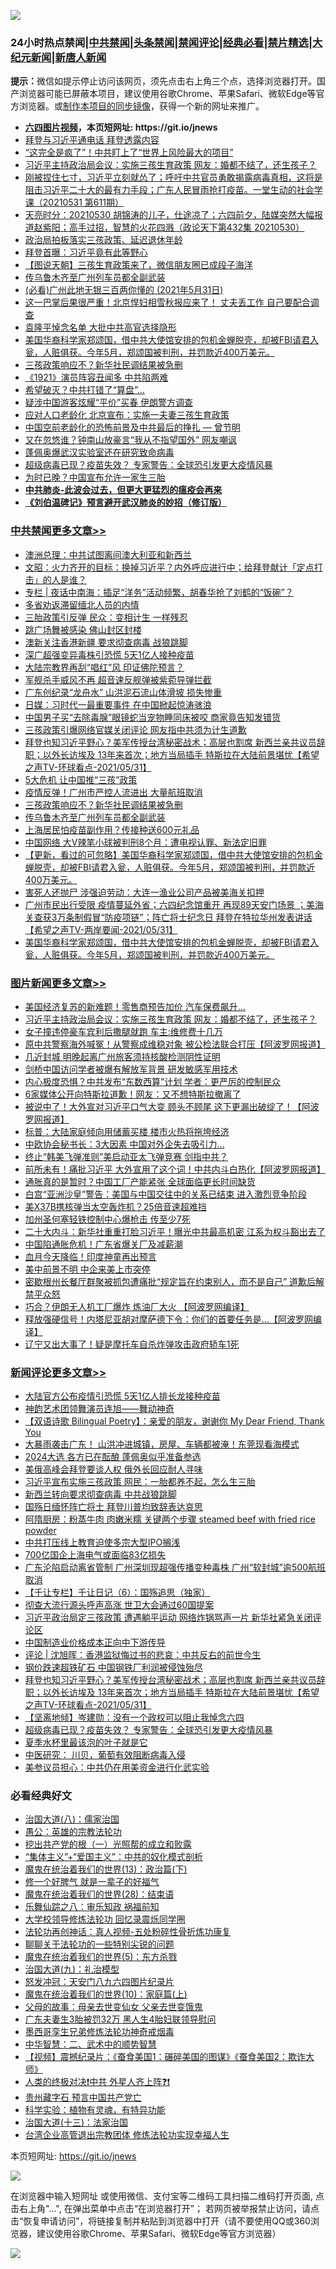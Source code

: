 ![](https://raw.githubusercontent.com/fqnews/bnews/master/64photo/fqnews-qr.jpg)

<div id="tt">
<h3>24小时热点禁闻|<a href="#%E4%B8%AD%E5%85%B1%E7%A6%81%E9%97%BB%E6%9B%B4%E5%A4%9A%E6%96%87%E7%AB%A0">中共禁闻</a>|<a href="#%E5%9B%BE%E7%89%87%E6%96%B0%E9%97%BB%E6%9B%B4%E5%A4%9A%E6%96%87%E7%AB%A0">头条禁闻</a>|<a href="#%E6%96%B0%E9%97%BB%E8%AF%84%E8%AE%BA%E6%9B%B4%E5%A4%9A%E6%96%87%E7%AB%A0">禁闻评论|<a href="#%E5%BF%85%E7%9C%8B%E7%BB%8F%E5%85%B8%E5%A5%BD%E6%96%87">经典必看|<a href="/video.md#%E7%A6%81%E7%89%87%E7%B2%BE%E9%80%89">禁片精选</a>|<a href="https://github.com/fqnews/djy/blob/master/gb/nf1351518.md#1">大纪元新闻</a>|<a href="https://github.com/fqnews/ntdtv/blob/master/gb/prog204.md#1">新唐人新闻</a></h3>
<div><b>提示：</b>微信如提示停止访问该网页，须先点击右上角三个点，选择浏览器打开。国产浏览器可能已屏蔽本项目，建议使用谷歌Chrome、苹果Safari、微软Edge等官方浏览器。或<a href="https://github.com/fqnews/bnews/blob/master/%E5%88%B6%E4%BD%9Cgit%E7%A6%81%E9%97%BB%E9%95%9C%E5%83%8F.md">制作本项目的同步镜像</a>，获得一个新的网址来推广。</div>
<ul>
<li><b><a href="http://d1.bdrive.tk/64.mp4" target="_blank">六四图片视频</a>，本页短网址: https://git.io/jnews</b></li>
<li><a href="/cbnews/20210531/1557015.md">拜登与习近平通电话 拜登透露内容</a></li>
<li><a href="/cnnews/20210531/1557072.md">“这完全是疯了”！中共盯上了“世界上风险最大的项目”</a></li>
<li><a href="/topimagenews/20210531/1557253.md">习近平主持政治局会议：实施三孩生育政策 网友：婚都不结了，还生孩子？</a></li>
<li><a href="/bannedvideo/20210531/1557212.md">刚被捏住七寸，习近平立刻就怂了；呼吁中共官员勇敢揭露病毒真相，这将是阻击习近平二十大的最有力手段；广东人民冒雨抢打疫苗。一堂生动的社会学课（20210531 第611期）</a></li>
<li><a href="/cbnews/20210531/1557057.md">天亮时分：20210530 胡锦涛的儿子，仕途凉了；六四前夕，陆媒突然大幅报道赵紫阳；高手过招，智慧的火花四溅（政论天下第432集 20210530）</a></li>
<li><a href="/ssgc/20210531/1557224.md">政治局拍板落实三孩政策、延迟退休年龄</a></li>
<li><a href="/comments/20210531/1557054.md">拜登首曝：习近平竟有此等野心</a></li>
<li><a href="/baitai/20210531/1557353.md">【图说天朝】三孩生育政策来了，微信朋友圈已成段子海洋</a></li>
<li><a href="/cbnews/20210531/1557397.md">传乌鲁木齐至广州列车员都全副武装</a></li>
<li><a href="/bannedvideo/20210531/1557255.md">(必看)广州此地无银三百两你懂的 (2021年5月31日)</a></li>
<li><a href="/comments/20210531/1556988.md">这一巴掌后果很严重！北京悍妇相雪秋报应来了！ 丈夫丢工作 自己要配合调查</a></li>
<li><a href="/cbnews/20210531/1557068.md">袁隆平悼念名单 大批中共高官选择隐形</a></li>
<li><a href="/comments/20210531/1557354.md">美国华裔科学家郑颂国，借中共大使馆安排的包机金蝉脱壳，却被FBI请君入瓮，人赃俱获。今年5月，郑颂国被判刑，并罚款近400万美元。</a></li>
<li><a href="/cbnews/20210531/1557449.md">三孩政策响应不？新华社民调结果被急删</a></li>
<li><a href="/cbnews/20210531/1557295.md">《1921》演员阵容丑闻多 中共陷两难</a></li>
<li><a href="/cbnews/20210531/1557132.md">希望破灭？中共打错了“算盘”…</a></li>
<li><a href="/worldnews/20210531/1556986.md">疑涉中国游客炫耀“平价”买春 伊朗警方调查</a></li>
<li><a href="/cbnews/20210531/1557230.md">应对人口老龄化 北京宣布：实施一夫妻三孩生育政策</a></li>
<li><a href="/comments/20210531/1557143.md">中国空前老龄化的恐怖前景及中共最后的挣扎 — 曾节明</a></li>
<li><a href="/cnnews/20210531/1557044.md">又在忽悠谁？钟南山放豪言“我从不指望国外” 网友嘲讽</a></li>
<li><a href="/cbnews/20210531/1557170.md">蓬佩奥爆武汉实验室还在研究致命病毒</a></li>
<li><a href="/comments/20210601/1557521.md">超级病毒已现？疫苗失效？ 专家警告：全球恐引发更大疫情风暴</a></li>
<li><a href="/headline/20210531/1557272.md">为时已晚？中国宣布允许一家生三胎</a></li>
<li><b><a href="/comments/20200211/1275071.md" target="_blank">中共肺炎-此波会过去，但更大更猛烈的瘟疫会再来</a></b></li>
<li><b><a href="/comments/20200207/1272816.md" target="_blank">《刘伯温碑记》预言避开武汉肺炎的妙招（修订版）</a></b></li>
</ul>
</div>

<div class="catlist">
<h3><a href="/cbnews/" target="_blank">中共禁闻</a><span><a href="/cbnews/" target="_blank" rel="nofollow">更多文章>></a></span></h3>
<ul>
<li><a href="/cbnews/20210601/1557664.md" target="_blank">澳洲总理：中共试图离间澳大利亚和新西兰</a></li>
<li><a href="/cbnews/20210601/1557663.md" target="_blank">文昭：火力齐开的目标：换掉习近平？内外呼应进行中；给拜登献计「定点打击」的人是谁？</a></li>
<li><a href="/cbnews/20210601/1557639.md" target="_blank">专栏 | 夜话中南海：插足“洋务”活动频繁，胡春华抢了刘鹤的“饭碗”？</a></li>
<li><a href="/cbnews/20210601/1557628.md" target="_blank">多省劝返滞留缅北人员的内情</a></li>
<li><a href="/cbnews/20210601/1557627.md" target="_blank">三胎政策引反弹 民众：变相计生 一样残忍</a></li>
<li><a href="/cbnews/20210601/1557604.md" target="_blank">跳广场舞被感染 佛山封区封楼</a></li>
<li><a href="/cbnews/20210601/1557592.md" target="_blank">澳新关注香港新疆 要求彻查病毒 战狼跳脚</a></li>
<li><a href="/cbnews/20210601/1557591.md" target="_blank">深广超强变异毒株引恐慌 5天1亿人接种疫苗</a></li>
<li><a href="/cbnews/20210601/1557590.md" target="_blank">大陆宗教界再刮“唱红”风 印证佛陀预言？</a></li>
<li><a href="/cbnews/20210601/1557543.md" target="_blank">军舰杀手威风不再 超音速反舰弹被紫菀导弹拦截</a></li>
<li><a href="/cbnews/20210601/1557542.md" target="_blank">广东创纪录“龙舟水” 山洪泥石流山体滑坡 损失惨重</a></li>
<li><a href="/cbnews/20210601/1557531.md" target="_blank">日媒：习时代一最重要事件 在中国掀起惊涛骇浪</a></li>
<li><a href="/cbnews/20210601/1557530.md" target="_blank">中国男子买“去除毒腺”眼镜蛇当宠物睡同床被咬 商家竟告知发错货</a></li>
<li><a href="/cbnews/20210601/1557529.md" target="_blank">三孩政策引爆网络官媒关闭评论 网友指中共须为计生道歉</a></li>
<li><a href="/comments/20210601/1557523.md" target="_blank">拜登也知习近平野心？美军传授台湾秘密战术；高层也割席 新西兰亲共议员辞职；以外长访埃及 13年来首次；地方当局插手 特斯拉在大陆前景堪忧【希望之声TV-环球看点-2021/05/31】</a></li>
<li><a href="/cbnews/20210601/1557500.md" target="_blank">5大危机 让中国推“三孩”政策</a></li>
<li><a href="/cbnews/20210601/1557491.md" target="_blank">疫情反弹！广州市严控人流进出 大量航班取消</a></li>
<li><a href="/cbnews/20210531/1557449.md" target="_blank">三孩政策响应不？新华社民调结果被急删</a></li>
<li><a href="/cbnews/20210531/1557397.md" target="_blank">传乌鲁木齐至广州列车员都全副武装</a></li>
<li><a href="/cbnews/20210531/1557396.md" target="_blank">上海居民怕疫苗副作用？传接种送600元礼品</a></li>
<li><a href="/cbnews/20210531/1557395.md" target="_blank">中国网络 大V辣笔小球被判刑8个月：遭电视认罪、新法定旧罪</a></li>
<li><a href="/comments/20210531/1557375.md" target="_blank">【更新，看过的可忽略】美国华裔科学家郑颂国，借中共大使馆安排的包机金蝉脱壳，却被FBI请君入瓮，人赃俱获。今年5月，郑颂国被判刑，并罚款近400万美元。</a></li>
<li><a href="/cbnews/20210531/1557369.md" target="_blank">害死人还抛尸 涉强迫劳动：大连一渔业公司产品被美海关扣押</a></li>
<li><a href="/comments/20210531/1557368.md" target="_blank">广州市民出行受限 疫情蔓延外省；六四纪念馆重开 再现89天安门场景 ；美海关查获3万条制假冒“防疫项链”；阵亡将士纪念日 拜登在特拉华州发表讲话【希望之声TV-两岸要闻-2021/05/31】</a></li>
<li><a href="/comments/20210531/1557354.md" target="_blank">美国华裔科学家郑颂国，借中共大使馆安排的包机金蝉脱壳，却被FBI请君入瓮，人赃俱获。今年5月，郑颂国被判刑，并罚款近400万美元。</a></li>

</ul>
</div>
<div class="catlist">
<h3><a href="/topimagenews/" target="_blank">图片新闻</a><span><a href="/topimagenews/" target="_blank" rel="nofollow">更多文章>></a></span></h3>
<ul>
<li><a href="/topimagenews/20210601/1557490.md" target="_blank">美国经济复苏的新难题！零售商预告加价 汽车保费飙升…</a></li>
<li><a href="/topimagenews/20210531/1557253.md" target="_blank">习近平主持政治局会议：实施三孩生育政策 网友：婚都不结了，还生孩子？</a></li>
<li><a href="/topimagenews/20210531/1557216.md" target="_blank">女子撞违停豪车宾利后撒腿就跑 车主:维修费十几万</a></li>
<li><a href="/topimagenews/20210531/1557014.md" target="_blank">原中共警察海外喊冤！从警察成维稳对象 被公检法联合打压【阿波罗网报道】</a></li>
<li><a href="/topimagenews/20210531/1556882.md" target="_blank">几近封城 明晚起离广州旅客须持核酸检测阴性证明</a></li>
<li><a href="/topimagenews/20210531/1556881.md" target="_blank">剑桥中国访问学者被爆有解放军背景 研发敏感军用技术</a></li>
<li><a href="/topimagenews/20210530/1556364.md" target="_blank">内心极度恐惧？中共发布“东数西算”计划 学者：更严厉的控制民众</a></li>
<li><a href="/topimagenews/20210529/1556157.md" target="_blank">6家媒体公开向特斯拉道歉！网友：又不想特斯拉撤离了</a></li>
<li><a href="/topimagenews/20210529/1556099.md" target="_blank">被说中了！大外宣对习近平口气大变 顾头不顾尾 这下更漏出破绽了！【阿波罗网报道】</a></li>
<li><a href="/topimagenews/20210529/1555930.md" target="_blank">标普：大陆家庭倾向用储蓄买楼 楼市火热将拖垮经济</a></li>
<li><a href="/topimagenews/20210529/1555876.md" target="_blank">中欧协会秘书长：3大因素 中国对外企失去吸引力…</a></li>
<li><a href="/topimagenews/20210529/1555852.md" target="_blank">终止“韩美飞弹准则”美启动亚太飞弹竞赛 剑指中共？</a></li>
<li><a href="/topimagenews/20210528/1555477.md" target="_blank">前所未有！痛批习近平 大外宣用了这个词！中共内斗白热化【阿波罗网报道】</a></li>
<li><a href="/topimagenews/20210528/1555148.md" target="_blank">通胀真的是暂时？中国工厂产能紧张 全球面临更长时间缺货</a></li>
<li><a href="/topimagenews/20210527/1554774.md" target="_blank">白宫“亚洲沙皇”警告：美国与中国交往中的关系已结束 进入激烈竞争阶段</a></li>
<li><a href="/topimagenews/20210527/1554539.md" target="_blank">美X37B携核弹当太空轰炸机？25倍音速超难挡</a></li>
<li><a href="/topimagenews/20210527/1554450.md" target="_blank">加州圣何塞轻铁控制中心爆枪击 传至少7死</a></li>
<li><a href="/topimagenews/20210526/1554119.md" target="_blank">二十大内斗：新华社重重打脸习近平！曝光中共最高机密 江系为权斗豁出去了</a></li>
<li><a href="/topimagenews/20210526/1554065.md" target="_blank">中国陷通胀危机！广东省爆关厂及减薪潮</a></li>
<li><a href="/topimagenews/20210526/1554015.md" target="_blank">血月今天降临！印度神童再出预言</a></li>
<li><a href="/topimagenews/20210526/1553823.md" target="_blank">美中前景不明 中企来美上市突停</a></li>
<li><a href="/topimagenews/20210526/1553805.md" target="_blank">密歇根州长餐厅群聚被抓包遭痛批“规定旨在约束别人，而不是自己” 道歉后解禁平众怒</a></li>
<li><a href="/topimagenews/20210525/1553428.md" target="_blank">巧合？伊朗无人机工厂爆炸 炼油厂大火 【阿波罗网编译】</a></li>
<li><a href="/topimagenews/20210525/1553330.md" target="_blank">释放强硬信号！内塔尼亚胡对摩萨德下令：你们的首要任务是…【阿波罗网编译】</a></li>
<li><a href="/topimagenews/20210525/1553122.md" target="_blank">辽宁又出大事了！疑是摩托车自杀炸弹攻击政府轿车1死</a></li>

</ul>
</div>
<div class="catlist">
<h3><a href="/comments/" target="_blank">新闻评论</a><span><a href="/comments/" target="_blank" rel="nofollow">更多文章>></a></span></h3>
<ul>
<li><a href="/comments/20210601/1557666.md" target="_blank">大陆官方公布疫情引恐慌 5天1亿人排长龙接种疫苗</a></li>
<li><a href="/comments/20210601/1557662.md" target="_blank">神韵艺术团领舞演员连旭——舞动神奇</a></li>
<li><a href="/comments/20210601/1557661.md" target="_blank">【双语诗歌 Bilingual Poetry】：亲爱的朋友，谢谢你 My Dear Friend, Thank You</a></li>
<li><a href="/comments/20210601/1557660.md" target="_blank">大暴雨袭击广东！ 山洪冲进城镇，房屋、车辆都被淹！东莞现看海模式</a></li>
<li><a href="/comments/20210601/1557659.md" target="_blank">2024大选 各方已在酝酿 蓬佩奥似乎准备参选</a></li>
<li><a href="/comments/20210601/1557658.md" target="_blank">美俄高峰会拜登要谈人权 俄外长回应耐人寻味</a></li>
<li><a href="/comments/20210601/1557642.md" target="_blank">习近平宣布实施三孩政策 网民：一胎都养不起，怎么生三胎</a></li>
<li><a href="/comments/20210601/1557641.md" target="_blank">新西兰转向要求彻查病毒 中共战狼跳脚</a></li>
<li><a href="/comments/20210601/1557624.md" target="_blank">国殇日缅怀阵亡将士 拜登川普均致辞表达哀思</a></li>
<li><a href="/comments/20210601/1557603.md" target="_blank">阿隋厨房：粉蒸牛肉 肉嫩米糯 关键两个步骤 steamed beef with fried rice powder</a></li>
<li><a href="/comments/20210601/1557602.md" target="_blank">中共打压线上教育迫使多宗大型IPO搁浅</a></li>
<li><a href="/comments/20210601/1557589.md" target="_blank">700亿国企上海电气或面临83亿损失</a></li>
<li><a href="/comments/20210601/1557575.md" target="_blank">广东沦陷启动离省管制 广州深圳现超强传播变种毒株 广州“软封城”逾500航班取消</a></li>
<li><a href="/comments/20210601/1557574.md" target="_blank">【千让专栏】千让日记（6）：国殇追思（独家）</a></li>
<li><a href="/comments/20210601/1557564.md" target="_blank">彻查大流行源头呼声高涨 世卫大会通过60国提案</a></li>
<li><a href="/comments/20210601/1557555.md" target="_blank">习近平政治局定三孩政策 遭遇躺平运动 网络炸锅骂声一片 新华社紧急关闭评论区</a></li>
<li><a href="/comments/20210601/1557553.md" target="_blank">中国制造业价格成本正向中下游传导</a></li>
<li><a href="/comments/20210601/1557550.md" target="_blank">评论 | 沈旭晖：香港监狱悔过书的悲哀：中共反右的前世今生</a></li>
<li><a href="/comments/20210601/1557541.md" target="_blank">钢价跌速超铁矿石 中国钢铁厂利润被侵蚀殆尽</a></li>
<li><a href="/comments/20210601/1557523.md" target="_blank">拜登也知习近平野心？美军传授台湾秘密战术；高层也割席 新西兰亲共议员辞职；以外长访埃及 13年来首次；地方当局插手 特斯拉在大陆前景堪忧【希望之声TV-环球看点-2021/05/31】</a></li>
<li><a href="/comments/20210601/1557522.md" target="_blank">【坚离地倾】岑建勋：没有一个政权可以阻止我悼念六四</a></li>
<li><a href="/comments/20210601/1557521.md" target="_blank">超级病毒已现？疫苗失效？ 专家警告：全球恐引发更大疫情风暴</a></li>
<li><a href="/comments/20210601/1557518.md" target="_blank">夏季水杯里最该泡的叶子就是它</a></li>
<li><a href="/comments/20210601/1557517.md" target="_blank">中医研究： 川贝，葡萄有效阻断病毒入侵</a></li>
<li><a href="/comments/20210601/1557498.md" target="_blank">美参议员担心：中共仍在用美资金进行化武实验</a></li>

</ul>
</div>

<div class="catlist">
<h3>必看经典好文</h3>
<ul>
<li><a href="/cbnews/20190424/914482.md" target="_blank">治国大道(八)：儒家治国</a></li>
<li><a href="/comments/20200313/1292991.md" target="_blank">愚公：英雄的宗教法轮功</a></li>
<li><a href="/comments/20200629/1352460.md" target="_blank">挖出共产党的根（一）光照帮的成立和败露</a></li>
<li><a href="/comments/20201007/1409565.md" target="_blank">“集体主义”+“爱国主义”：中共的奴化模式剖析</a></li>
<li><a href="/topimagenews/20180602/951960.md" target="_blank">魔鬼在统治着我们的世界(13)：政治篇(下)</a></li>
<li><a href="/funmedia/20200713/1359909.md" target="_blank">修一个好脾气 就是一辈子的好福气</a></li>
<li><a href="/comments/20181228/1054609.md" target="_blank">魔鬼在统治着我们的世界(28)：结束语</a></li>
<li><a href="/tculture/20170717/792953.md" target="_blank">乐舞仙踪之八：审乐知政 祸福前知</a></li>
<li><a href="/cbnews/20210517/1548104.md" target="_blank">大学校领导修炼法轮功 回忆录震烁同学圈</a></li>
<li><a href="/comments/20190516/1128964.md" target="_blank">法轮功再创神话：真人视频-五处粉碎性骨折炼功康复</a></li>
<li><a href="/comments/20190417/1114875.md" target="_blank">聊聊关于法轮功的一些特别尖锐的问题</a></li>
<li><a href="/topimagenews/20180524/946967.md" target="_blank">魔鬼在统治着我们的世界(5)：东方杀戮</a></li>
<li><a href="/cbnews/20180315/914943.md" target="_blank">治国大道(九)：礼治模型</a></li>
<li><a href="/comments/20200604/783200.md" target="_blank">怒发冲冠：天安门八九六四图片纪录片</a></li>
<li><a href="/topimagenews/20180529/950153.md" target="_blank">魔鬼在统治着我们的世界(10)：家庭篇(上)</a></li>
<li><a href="/cbnews/20210507/1541162.md" target="_blank">父母的故事：母亲去世变仙女 父亲去世变饿鬼</a></li>
<li><a href="/cbnews/20200611/1343037.md" target="_blank">广东夫妻生3胎被罚32万 黑人生4胎妇联领导慰问</a></li>
<li><a href="/topimagenews/20210214/1487270.md" target="_blank">墨西哥孪生兄弟修炼法轮功神奇戒烟毒</a></li>
<li><a href="/comments/20200605/783249.md" target="_blank">中华智慧：二、武术中的顺势智慧</a></li>
<li><a href="/comments/20210123/1473011.md" target="_blank">【视频】震撼纪录片：《蚕食美国1：碾碎美国的图谋》《蚕食美国2：欺诈大师》</a></li>
<li><a href="/cbnews/20210119/1470579.md" target="_blank">人类的终极对决❗中共 外星人齐上阵❓❗</a></li>
<li><a href="/comments/20210226/1494382.md" target="_blank">贵州藏字石 预言中国共产党亡</a></li>
<li><a href="/comments/20200605/783205.md" target="_blank">科学实验：植物有灵魂，有特异功能</a></li>
<li><a href="/cbnews/20180319/916654.md" target="_blank">治国大道(十三)：法家治国</a></li>
<li><a href="/comments/20200528/1335859.md" target="_blank">台湾企业高管退出宗教团体 修炼法轮功实现幸福人生</a></li>

</ul>
</div>

本页短网址: https://git.io/jnews

![](https://raw.githubusercontent.com/fqnews/bnews/master/64photo/fqnews-qr.jpg)

在浏览器中输入短网址 或使用微信、支付宝等二维码工具扫描二维码打开页面, 点击右上角"...", 在弹出菜单中点击“在浏览器打开”； 若网页被举报禁止访问，请点击“恢复申请访问”，将链接复制并粘贴到浏览器中打开（请不要使用QQ或360浏览器，建议使用谷歌Chrome、苹果Safari、微软Edge等官方浏览器）

![](https://raw.githubusercontent.com/fqnews/bnews/master/64photo/wx.jpg)